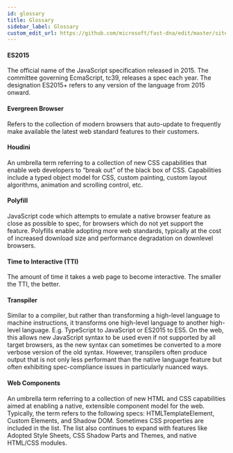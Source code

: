 ```yaml
---
id: glossary
title: Glossary
sidebar_label: Glossary
custom_edit_url: https://github.com/microsoft/fast-dna/edit/master/sites/website/src/docs/resources/glossary.md
---
```


#### ES2015

The official name of the JavaScript specification released in 2015. The committee governing EcmaScript, tc39, releases a spec each year. The designation ES2015+ refers to any version of the language from 2015 onward. 

#### Evergreen Browser

Refers to the collection of modern browsers that auto-update to frequently make available the latest web standard features to their customers. 

#### Houdini

An umbrella term referring to a collection of new CSS capabilities that enable web developers to “break out” of the black box of CSS. Capabilities include a typed object model for CSS, custom painting, custom layout algorithms, animation and scrolling control, etc. 

#### Polyfill

JavaScript code which attempts to emulate a native browser feature as close as possible to spec, for browsers which do not yet support the feature. Polyfills enable adopting more web standards, typically at the cost of increased download size and performance degradation on downlevel browsers. 

#### Time to Interactive (TTI)

The amount of time it takes a web page to become interactive. The smaller the TTI, the better. 

#### Transpiler

Similar to a compiler, but rather than transforming a high-level language to machine instructions, it transforms one high-level language to another high-level language. E.g. TypeScript to JavaScript or ES2015 to ES5. On the web, this allows new JavaScript syntax to be used even if not supported by all target browsers, as the new syntax can sometimes be converted to a more verbose version of the old syntax. However, transpilers often produce output that is not only less performant than the native language feature but often exhibiting spec-compliance issues in particularly nuanced ways. 

#### Web Components

An umbrella term referring to a collection of new HTML and CSS capabilities aimed at enabling a native, extensible component model for the web. Typically, the term refers to the following specs: HTMLTemplateElement, Custom Elements, and Shadow DOM. Sometimes CSS properties are included in the list. The list also continues to expand with features like Adopted Style Sheets, CSS Shadow Parts and Themes, and native HTML/CSS modules. 